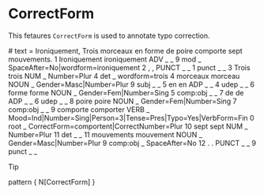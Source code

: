 # CorrectForm 

This fetaures `CorrectForm` is used to annotate typo correction.

\# text = Ironiquement, Trois morceaux en forme de poire comporte sept mouvements.
1	Ironiquement	ironiquement	ADV	_	_	9	mod	_	SpaceAfter=No|wordform=ironiquement
2	,	,	PUNCT	_	_	1	punct	_	_
3	Trois	trois	NUM	_	Number=Plur	4	det	_	wordform=trois
4	morceaux	morceau	NOUN	_	Gender=Masc|Number=Plur	9	subj	_	_
5	en	en	ADP	_	_	4	udep	_	_
6	forme	forme	NOUN	_	Gender=Fem|Number=Sing	5	comp:obj	_	_
7	de	de	ADP	_	_	6	udep	_	_
8	poire	poire	NOUN	_	Gender=Fem|Number=Sing	7	comp:obj	_	_
9	comporte	comporter	VERB	_	Mood=Ind|Number=Sing|Person=3|Tense=Pres|Typo=Yes|VerbForm=Fin	0	root	_	CorrectForm=comportent|CorrectNumber=Plur
10	sept	sept	NUM	_	Number=Plur	11	det	_	_
11	mouvements	mouvement	NOUN	_	Gender=Masc|Number=Plur	9	comp:obj	_	SpaceAfter=No
12	.	.	PUNCT	_	_	9	punct	_	_

>[!tip] 
> pattern { N[CorrectForm] }
